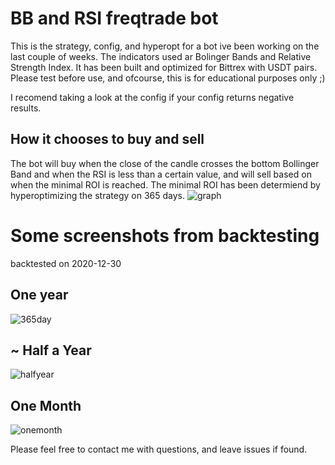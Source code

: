 # BB and RSI freqtrade bot
This is the strategy, config, and hyperopt for a bot ive been working on the last couple of weeks. The indicators used ar Bolinger Bands and Relative Strength Index.
It has been built and optimized for Bittrex with USDT pairs. Please test before use, and ofcourse, this is for educational purposes only ;)

I recomend taking a look at the config if your config returns negative results.

## How it chooses to buy and sell
The bot will buy when the close of the candle crosses the bottom Bollinger Band and when the RSI is less than a certain value, and will sell based on when the minimal ROI is reached. The minimal ROI has been determiend by hyperoptimizing the strategy on 365 days. 
![graph](https://user-images.githubusercontent.com/59344613/103338483-6c8e8880-4a33-11eb-900d-55d8008048b7.png)

# Some screenshots from backtesting
backtested on 2020-12-30

## One year
![365day](https://user-images.githubusercontent.com/59344613/103338288-bcb91b00-4a32-11eb-9200-a7cef10788b9.JPG)

## ~ Half a Year
![halfyear](https://user-images.githubusercontent.com/59344613/103338521-85973980-4a33-11eb-9436-27691f2c0233.JPG)

## One Month
![onemonth](https://user-images.githubusercontent.com/59344613/103338523-8760fd00-4a33-11eb-9e56-45cb5a3da9ff.JPG)


Please feel free to contact me with questions, and leave issues if found.
